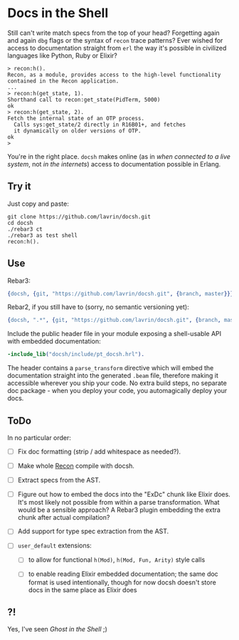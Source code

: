 # Docs in the Shell

Still can't write match specs from the top of your head?
Forgetting again and again `dbg` flags or the syntax of `recon` trace patterns?
Ever wished for access to documentation straight from `erl`
the way it's possible in civilized languages like Python, Ruby or Elixir?

```
> recon:h().
Recon, as a module, provides access to the high-level functionality
contained in the Recon application.
...
> recon:h(get_state, 1).
Shorthand call to recon:get_state(PidTerm, 5000)
ok
> recon:h(get_state, 2).
Fetch the internal state of an OTP process.
  Calls sys:get_state/2 directly in R16B01+, and fetches
  it dynamically on older versions of OTP.
ok
>
```

You're in the right place.
`docsh` makes online (as in _when connected to a live system_,
not _in the internets_) access to documentation possible in Erlang.

## Try it

Just copy and paste:

```
git clone https://github.com/lavrin/docsh.git
cd docsh
./rebar3 ct
./rebar3 as test shell
recon:h().
```

## Use

Rebar3:

```erlang
{docsh, {git, "https://github.com/lavrin/docsh.git", {branch, master}}}
```

Rebar2, if you still have to (sorry, no semantic versioning yet):

```erlang
{docsh, ".*", {git, "https://github.com/lavrin/docsh.git", {branch, master}}}
```

Include the public header file in your module exposing a shell-usable API
with embedded documentation:

```erlang
-include_lib("docsh/include/pt_docsh.hrl").
```

The header contains a `parse_transform` directive which will embed the
documentation straight into the generated `.beam` file,
therefore making it accessible wherever you ship your code.
No extra build steps, no separate doc package - when you deploy your code,
you automagically deploy your docs.


## ToDo

In no particular order:

- [ ] Fix doc formatting (strip / add whitespace as needed?).

- [ ] Make whole [Recon](https://github.com/ferd/recon) compile with docsh.

- [ ] Extract specs from the AST.

- [ ] Figure out how to embed the docs into the "ExDc" chunk like Elixir does.
      It's most likely not possible from within a parse transformation.
      What would be a sensible approach?
      A Rebar3 plugin embedding the extra chunk after actual compilation?

- [ ] Add support for type spec extraction from the AST.

- [ ] `user_default` extensions:

    * [ ] to allow for functional `h(Mod)`, `h(Mod, Fun, Arity)`
          style calls

    * [ ] to enable reading Elixir embedded documentation;
          the same doc format is used intentionally,
          though for now docsh doesn't store docs in the same place as Elixir does


## ?!

Yes, I've seen _Ghost in the Shell_ ;)
